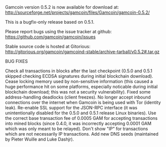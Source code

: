 Gamcoin version 0.5.2 is now available for download at:
http://sourceforge.net/projects/gamcoin/files/Gamcoin/gamcoin-0.5.2/

This is a bugfix-only release based on 0.5.1.

Please report bugs using the issue tracker at github:
https://github.com/gamcoin/gamcoin/issues

Stable source code is hosted at Gitorious:
http://gitorious.org/gamcoin/gamcoind-stable/archive-tarball/v0.5.2#.tar.gz

BUG FIXES

Check all transactions in blocks after the last checkpoint (0.5.0 and 0.5.1 skipped checking ECDSA signatures during initial blockchain download).
Cease locking memory used by non-sensitive information (this caused a huge performance hit on some platforms, especially noticable during initial blockchain download; this was
not a security vulnerability).
Fixed some address-handling deadlocks (client freezes).
No longer accept inbound connections over the internet when Gamcoin is being used with Tor (identity leak).
Re-enable SSL support for the JSON-RPC interface (it was unintentionally disabled for the 0.5.0 and 0.5.1 release Linux binaries).
Use the correct base transaction fee of 0.0005 GAM for accepting transactions into mined blocks (since 0.4.0, it was incorrectly accepting 0.0001 GAM which was only meant to be relayed).
Don't show "IP" for transactions which are not necessarily IP transactions.
Add new DNS seeds (maintained by Pieter Wuille and Luke Dashjr).

